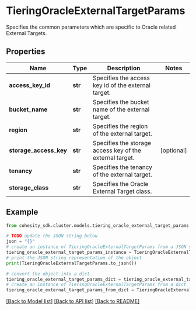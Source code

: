 # TieringOracleExternalTargetParams

Specifies the common parameters which are specific to Oracle related External Targets.

## Properties

Name | Type | Description | Notes
------------ | ------------- | ------------- | -------------
**access_key_id** | **str** | Specifies the access key id of the external target. | 
**bucket_name** | **str** | Specifies the bucket name of the external target. | 
**region** | **str** | Specifies the region of the external target. | 
**storage_access_key** | **str** | Specifies the storage access key of the external target. | [optional] 
**tenancy** | **str** | Specifies the tenancy of the external target. | 
**storage_class** | **str** | Specifies the Oracle External Target class. | 

## Example

```python
from cohesity_sdk.cluster.models.tiering_oracle_external_target_params import TieringOracleExternalTargetParams

# TODO update the JSON string below
json = "{}"
# create an instance of TieringOracleExternalTargetParams from a JSON string
tiering_oracle_external_target_params_instance = TieringOracleExternalTargetParams.from_json(json)
# print the JSON string representation of the object
print(TieringOracleExternalTargetParams.to_json())

# convert the object into a dict
tiering_oracle_external_target_params_dict = tiering_oracle_external_target_params_instance.to_dict()
# create an instance of TieringOracleExternalTargetParams from a dict
tiering_oracle_external_target_params_from_dict = TieringOracleExternalTargetParams.from_dict(tiering_oracle_external_target_params_dict)
```
[[Back to Model list]](../README.md#documentation-for-models) [[Back to API list]](../README.md#documentation-for-api-endpoints) [[Back to README]](../README.md)


